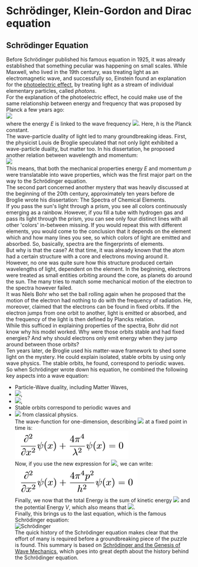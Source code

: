 # Schrödinger, Klein-Gordon and Dirac equation
## Schrödinger Equation
Before Schrödinger published his famous equation in 1925, it was already established that something peculiar was happening on small scales. 
While Maxwell, who lived in the 19th century, was treating light as an electromagnetic wave, and successfully so, Einstein found an explanation for the [photoelectric effect](https://en.wikipedia.org/wiki/Photoelectric_effect), 
by treating light as a stream of individual elementary particles, called *photons*.<br> 
For the explanation of the photoelectric effect, he could make use of the same relationship between energy and frequency that was 
proposed by Planck a few years ago:<br> <img src="https://render.githubusercontent.com/render/math?math=E%3Dh%5Cnu"><br>
where the energy *E* is linked to the wave frequency <img src="https://render.githubusercontent.com/render/math?math=%5Cnu">. Here, *h* is the Planck constant.<br>
The wave-particle duality of light led to many groundbreaking ideas. 
First, the physicist Louis de Broglie speculated that not only light exhibited a wave-particle duality, 
but matter too. In his dissertation, he proposed another relation between wavelength and momentum: <br><img src="https://render.githubusercontent.com/render/math?math=%5Clambda%3D%5Cfrac%7Bh%7D%7Bp%7D">
<br>
This means, that both the mechanical properties energy *E* and momentum *p* were translatable into wave properties, which was the first major part on the way to the 
Schrödinger equation.<br>
The second part concerned another mystery that was heavily discussed at the beginning of the 20th century, approximately ten years before de Broglie wrote his dissertation: 
The Spectra of Chemical Elements. <br>
If you pass the sun's light through a prism, you see all colors continuously emerging as a rainbow. However, if you fill a tube with hydrogen gas and pass its 
light through the prism, you can see only four distinct lines with all other 'colors' in-between missing. If you would repeat this with different elements, 
you would come to the conclusion that it depends on the element which and how many lines you see, so which colors of light are emitted and absorbed. 
So, basically, spectra are the fingerprints of elements. <br> But why is that the case? At that time, it was already known that the atom had a certain 
structure with a core and electrons moving around it. However, no one was quite sure how this structure produced certain wavelengths of light, 
dependent on the element. In the beginning, electrons were treated as small entities orbiting around the core, as planets do around the sun.
The many tries to match some mechanical motion of the electron to the spectra however failed.<br> It was Niels Bohr who set the ball rolling again when he proposed 
that the motion of the electron had nothing to do with the frequency of radiation. He, moreover, claimed that the electrons can be found in fixed orbits. 
If the electron jumps from one orbit to another, light is emitted or absorbed, and the frequency of the light is then defined by Plancks relation.<br>
While this sufficed in explaining properties of the spectra, Bohr did not know why his model worked. Why were those orbits stable and had fixed energies? 
And why should electrons only emit energy when they jump around between those orbits?<br>
Ten years later, de Broglie used his matter-wave framework to shed some light on the mystery. He could explain isolated, stable orbits by using only wave physics. The stable orbits, he found, correspond to periodic waves.<br>
So when Schrödinger wrote down his equation, he combined the following key aspects into a wave equation:
* Particle-Wave duality, including Matter Waves,
* <img src="https://render.githubusercontent.com/render/math?math=%5Clambda%3D%5Cfrac%7Bh%7D%7Bp%7D">,
* <img src="https://render.githubusercontent.com/render/math?math=E%3Dh%5Cnu">,
* Stable orbits correspond to periodic waves and
* <img src="https://render.githubusercontent.com/render/math?math=E_%7Bkin%7D%3D%5Cfrac%7Bp%5E2%7D%7B2m%7D"> from classical physics.<br>
The wave-function for one-dimension, describing <img src="https://render.githubusercontent.com/render/math?math=%5CPsi(x)"> at a fixed point in time is:<br>
![Stationary wave](https://github.com/akropf/Images/blob/main/StationaryWave.png)<br>
Now, if you use the new expression for <img src="https://render.githubusercontent.com/render/math?math=%5Clambda%0A">, we can write:<br>
![PreSchrödinger](https://github.com/akropf/Images/blob/main/preSchrödingerEq.png)<br>
Finally, we now that the total Energy is the sum of kinetic energy <img src="https://render.githubusercontent.com/render/math?math=E_%7Bkin%7D%0A"> and the potential Energy *V*, which also means that  <img src="https://render.githubusercontent.com/render/math?math=E_%7Bkin%7D%3DE_%7Bt%7D-V">.<br>
Finally, this brings us to the last equation, which is the famous Schrödinger equation:<br>
![Schrödinger](https://github.com/akropf/Images/blob/main/SchrödingerEqfinal.png)<br>
The quick history of the Schrödinger equation makes clear that the effort of many is required before a groundbreaking piece of the puzzle is found.
This summary is based on [Schrödinger and the Genesis of Wave Mechanics](https://www.mpiwg-berlin.mpg.de/sites/default/files/Preprints/P437.pdf), which goes into great depth about the history behind the Schrödinger equation.

